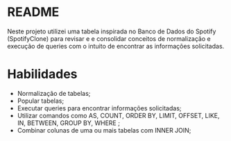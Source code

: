 # README 

Neste projeto utilizei uma tabela inspirada no Banco de Dados do Spotify (SpotifyClone) para revisar e e consolidar conceitos de normalização e execução de queries com o intuito de encontrar as informações solicitadas.

# Habilidades 

- Normalização de tabelas;
- Popular tabelas;
- Executar queries para encontrar informações solicitadas;
- Utilizar comandos como AS, COUNT, ORDER BY, LIMIT, OFFSET, LIKE, IN, BETWEEN, GROUP BY, WHERE ;
- Combinar colunas de uma ou mais tabelas com INNER JOIN;
